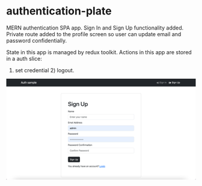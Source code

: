 # authentication-plate

MERN authentication SPA app. Sign In and Sign Up functionality added. Private route added to the profile screen so user can update email and password confidentially.

State in this app is managed by redux toolkit. Actions in this app are stored in a auth slice: 
1) set credential  2) logout.







![Sign Up screen](https://github.com/ampodo/authentication-plate/blob/main/signup.png)
